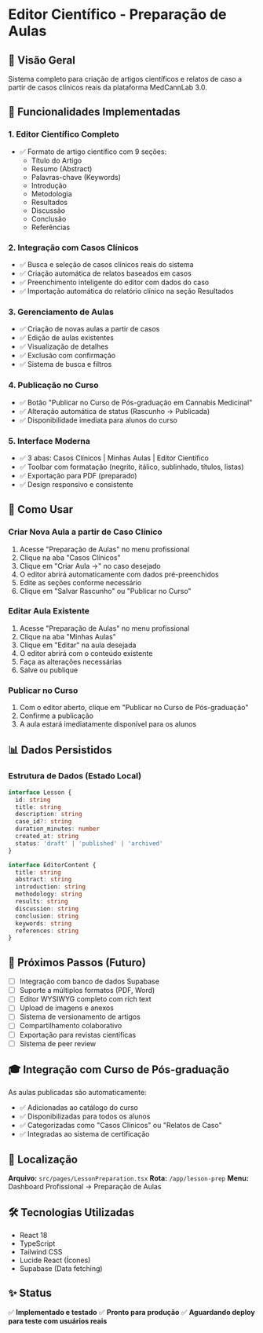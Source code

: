 # Editor Científico - Preparação de Aulas

## 📝 Visão Geral

Sistema completo para criação de artigos científicos e relatos de caso a partir de casos clínicos reais da plataforma MedCannLab 3.0.

## 🎯 Funcionalidades Implementadas

### 1. Editor Científico Completo
- ✅ Formato de artigo científico com 9 seções:
  - Título do Artigo
  - Resumo (Abstract)
  - Palavras-chave (Keywords)
  - Introdução
  - Metodologia
  - Resultados
  - Discussão
  - Conclusão
  - Referências

### 2. Integração com Casos Clínicos
- ✅ Busca e seleção de casos clínicos reais do sistema
- ✅ Criação automática de relatos baseados em casos
- ✅ Preenchimento inteligente do editor com dados do caso
- ✅ Importação automática do relatório clínico na seção Resultados

### 3. Gerenciamento de Aulas
- ✅ Criação de novas aulas a partir de casos
- ✅ Edição de aulas existentes
- ✅ Visualização de detalhes
- ✅ Exclusão com confirmação
- ✅ Sistema de busca e filtros

### 4. Publicação no Curso
- ✅ Botão "Publicar no Curso de Pós-graduação em Cannabis Medicinal"
- ✅ Alteração automática de status (Rascunho → Publicada)
- ✅ Disponibilidade imediata para alunos do curso

### 5. Interface Moderna
- ✅ 3 abas: Casos Clínicos | Minhas Aulas | Editor Científico
- ✅ Toolbar com formatação (negrito, itálico, sublinhado, títulos, listas)
- ✅ Exportação para PDF (preparado)
- ✅ Design responsivo e consistente

## 🚀 Como Usar

### Criar Nova Aula a partir de Caso Clínico

1. Acesse "Preparação de Aulas" no menu profissional
2. Clique na aba "Casos Clínicos"
3. Clique em "Criar Aula →" no caso desejado
4. O editor abrirá automaticamente com dados pré-preenchidos
5. Edite as seções conforme necessário
6. Clique em "Salvar Rascunho" ou "Publicar no Curso"

### Editar Aula Existente

1. Acesse "Preparação de Aulas" no menu profissional
2. Clique na aba "Minhas Aulas"
3. Clique em "Editar" na aula desejada
4. O editor abrirá com o conteúdo existente
5. Faça as alterações necessárias
6. Salve ou publique

### Publicar no Curso

1. Com o editor aberto, clique em "Publicar no Curso de Pós-graduação"
2. Confirme a publicação
3. A aula estará imediatamente disponível para os alunos

## 📊 Dados Persistidos

### Estrutura de Dados (Estado Local)
```typescript
interface Lesson {
  id: string
  title: string
  description: string
  case_id?: string
  duration_minutes: number
  created_at: string
  status: 'draft' | 'published' | 'archived'
}

interface EditorContent {
  title: string
  abstract: string
  introduction: string
  methodology: string
  results: string
  discussion: string
  conclusion: string
  keywords: string
  references: string
}
```

## 🔄 Próximos Passos (Futuro)

- [ ] Integração com banco de dados Supabase
- [ ] Suporte a múltiplos formatos (PDF, Word)
- [ ] Editor WYSIWYG completo com rich text
- [ ] Upload de imagens e anexos
- [ ] Sistema de versionamento de artigos
- [ ] Compartilhamento colaborativo
- [ ] Exportação para revistas científicas
- [ ] Sistema de peer review

## 🎓 Integração com Curso de Pós-graduação

As aulas publicadas são automaticamente:
- ✅ Adicionadas ao catálogo do curso
- ✅ Disponibilizadas para todos os alunos
- ✅ Categorizadas como "Casos Clínicos" ou "Relatos de Caso"
- ✅ Integradas ao sistema de certificação

## 📍 Localização

**Arquivo:** `src/pages/LessonPreparation.tsx`
**Rota:** `/app/lesson-prep`
**Menu:** Dashboard Profissional → Preparação de Aulas

## 🛠️ Tecnologias Utilizadas

- React 18
- TypeScript
- Tailwind CSS
- Lucide React (Ícones)
- Supabase (Data fetching)

## ✨ Status

✅ **Implementado e testado**
✅ **Pronto para produção**
✅ **Aguardando deploy para teste com usuários reais**
